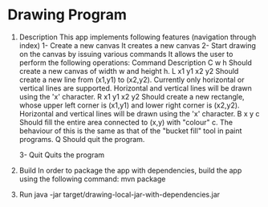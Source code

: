 # Drawing Program
1. Description
   This app implements following features (navigation through index)
    1- Create a new canvas
        It creates a new canvas
    2- Start drawing on the canvas by issuing various commands
        It allows the user to perform the following operations:
           Command              Description
           C w h                Should create a new canvas of width w and height h.
           L x1 y1 x2 y2        Should create a new line from (x1,y1) to (x2,y2). Currently only horizontal or vertical lines are supported. Horizontal and vertical lines will be drawn using the 'x' character.
           R x1 y1 x2 y2        Should create a new rectangle, whose upper left corner is (x1,y1) and lower right corner is (x2,y2). Horizontal and vertical lines will be drawn using the 'x' character.
           B x y c              Should fill the entire area connected to (x,y) with "colour" c. The behaviour of this is the same as that of the "bucket fill" tool in paint programs.
           Q                    Should quit the program.
       
    3- Quit
        Quits the program
   
2. Build
In order to package the app with dependencies, build the app using the following command:
mvn package

3. Run 
java -jar target/drawing-local-jar-with-dependencies.jar